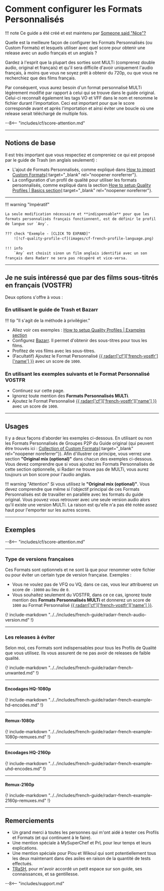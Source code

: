 # Comment configurer les Formats Personnalisés

!!! note
    Ce guide a été créé et est maintenu par [Someone said "Nice"?](https://github.com/NiceTSY)

Quelle est la meilleure façon de configurer les Formats Personnalisés (ou Custom Formats) et lesquels utiliser avec quel score pour obtenir une release avec un audio français et un anglais ?

Gardez à l'esprit que la plupart des sorties sont MULTi (comprenez double audio, original et français) et qu'il sera difficile d'avoir uniquement l'audio français, à moins que vous ne soyez prêt à obtenir du 720p, ou que vous ne recherchiez que des films français.

Par conséquent, vous aurez besoin d'un format personnalisé MULTi légèrement modifié par rapport à celui qui se trouve dans le guide original. Celui-ci reconnaît également les tags VO et VFF dans le nom et renomme le fichier durant l'importation. Ceci est important pour que le score corresponde avant et après l'importation et ainsi éviter une boucle où une release serait téléchargé de multiple fois.

--8<-- "includes/cf/score-attention.md"

------

## Notions de base

Il est très important que vous respectiez et compreniez ce qui est proposé par le guide de Trash (en anglais seulement) :

- L'ajout de Formats Personnalisés, comme expliqué dans [How to import Custom Formats](/Radarr/Radarr-import-custom-formats/){:target="_blank" rel="noopener noreferrer"}.
- La configuration d'un profil de qualité pour utiliser les formats personnalisés, comme expliqué dans la section [How to setup Quality Profiles | Basics section](/Radarr/Radarr-setup-custom-formats/#basics){:target="_blank" rel="noopener noreferrer"}.

------

!!! warning "Impératif"

    La seule modification nécessaire et **indispensable** pour que les formats personnalisés français fonctionnent, est de définir le profil de langue sur `Any`.

    ??? check "Exemple - [CLICK TO EXPAND]"
        ![!cf-quality-profile-cf](images/cf-french-profile-language.png)

    !!! info
        `Any` est choisit sinon un film anglais identifié avec un son français dans Radarr ne sera pas récupéré et vice-versa.

------

## Je ne suis intéressé que par des films sous-titrés en français (VOSTFR)

Deux options s'offre à vous :

### En utilisant le guide de Trash et Bazarr

!!! tip "Il s'agit de la méthode à privilégier."

- Allez voir ces exemples : [How to setup Quality Profiles | Examples section](/Radarr/Radarr-setup-custom-formats/#examples)
- Configurez [Bazarr](../Bazarr/Setup-Guide.md). Il permet d'obtenir des sous-titres pour tous les films.
- Profitez de vos films avec les sous-titres.
- (Facultatif) Ajoutez le Format Personnalisé [{{ radarr['cf']['french-vostfr']['name'] }}](/Radarr/Radarr-collection-of-custom-formats/#vostfr) avec un score de `1000`.

### En utilisant les exemples suivants et le Format Personnalisé VOSTFR

- Continuez sur cette page.
- Ignorez toute mention des **Formats Personnalisés MULTi**.
- Ajoutez le Format Personnalisé [{{ radarr['cf']['french-vostfr']['name'] }}](/Radarr/Radarr-collection-of-custom-formats/#vostfr) avec un score de `1000`.

------

## Usages

Il y a deux façons d'aborder les exemples ci-dessous. En utilisant ou non les Formats Personnalisés de Groupes P2P du Guide original (qui peuvent être trouvés ici : [Collection of Custom Formats](/Radarr/Radarr-collection-of-custom-formats/){:target="_blank" rel="noopener noreferrer"}).
Afin d'illustrer ce principe, vous verrez une section **"Original mix (optional)"** dans chacun des exemples ci-dessous. Vous devez comprendre que si vous ajoutez les Formats Personnalisés de cette section optionnelle, si Radarr ne trouve pas de MULTi, vous aurez toujours un bon score pour l'audio anglais.

!!! warning "Attention"
    Si vous utilisez le **"Original mix (optional)"**. Vous devez comprendre que même si l'objectif principal de ces Formats Personnalisés est de travailler en parallèle avec les formats du guide original.
    Vous pouvez vous retrouver avec une seule version audio alors qu'il existe une version MULTi. La raison est qu'elle n'a pas été notée assez haut pour l'emporter sur les autres scores.

------

## Exemples

--8<-- "includes/cf/score-attention.md"

------

### Type de versions françaises

Ces Formats sont optionnels et ne sont là que pour renommer votre fichier ou pour éviter un certain type de version française. Exemples :

- Vous ne voulez pas de VFQ ou VQ, dans ce cas, vous leur attribuerez un score de `-10000` au lieu de `0`.
- Vous souhaitez seulement du VOSTFR, dans ce ce cas, ignorez toute mention des **Formats Personnalisés MULTi** et donnerez un score de `1000` au Format Personnalisé [{{ radarr['cf']['french-vostfr']['name'] }}](/Radarr/Radarr-collection-of-custom-formats/#vostfr).

{! include-markdown "../../includes/french-guide/radarr-french-audio-version.md" !}

------

### Les releases à éviter

Selon moi, ces Formats sont indispensables pour tous les Profils de Qualité que vous utilisez. Ils vous assurent de ne pas avoir de releases de faible qualité.

{! include-markdown "../../includes/french-guide/radarr-french-unwanted.md" !}

------

#### Encodages HQ-1080p

{! include-markdown "../../includes/french-guide/radarr-french-example-hd-encodes.md" !}

------

#### Remux-1080p

{! include-markdown "../../includes/french-guide/radarr-french-example-1080p-remuxes.md" !}

------

#### Encodages HQ-2160p

{! include-markdown "../../includes/french-guide/radarr-french-example-uhd-encodes.md" !}

------

#### Remux-2160p

{! include-markdown "../../includes/french-guide/radarr-french-example-2160p-remuxes.md" !}

------

## Remerciements

- Un grand merci à toutes les personnes qui m'ont aidé à tester ces Profils et Formats (et qui continuent à le faire).
- Une mention spéciale à MySuperChef et PrL pour leur temps et leurs explications.
- Une mention spéciale pour Piou et Wikoul qui sont potentiellement tous les deux maintenant dans des asiles en raison de la quantité de tests effectués.
- [TRaSH](https://trash-guides.info/), pour m'avoir accordé un petit espace sur son guide, ses connaissances, et sa gentillesse.

--8<-- "includes/support.md"
